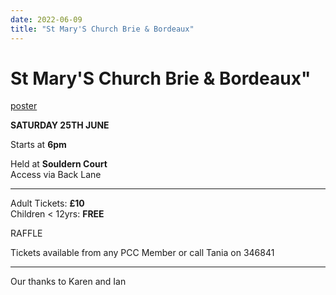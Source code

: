 ```yaml
---
date: 2022-06-09
title: "St Mary'S Church Brie & Bordeaux"
---
```


# St Mary'S Church Brie & Bordeaux"

[poster](poster-25-june-2022.pdf)


**SATURDAY 25TH JUNE**

Starts at **6pm**

Held at **Souldern Court**  
Access via Back Lane

----

Adult Tickets: **£10**  
Children < 12yrs: **FREE**

RAFFLE

Tickets available from any PCC Member or call Tania on 346841

---

Our thanks to
Karen and Ian
